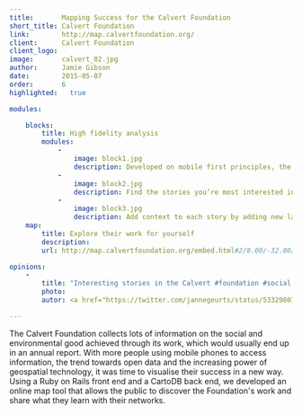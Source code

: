 ```yaml
---
title:       Mapping Success for the Calvert Foundation
short_title: Calvert Foundation
link:        http://map.calvertfoundation.org/
client:      Calvert Foundation
client_logo: 
image:       calvert_02.jpg
author:      Jamie Gibson
date:        2015-05-07
order:       6
highlighted:   true

modules:

    blocks:
        title: High fidelity analysis
        modules:
            -
                image: block1.jpg
                description: Developed on mobile first principles, the website responds to the size of the screen to ensure clear display for all. 
            -
                image: block2.jpg
                description: Find the stories you’re most interested in using the filters, or explore the map to see the variety of work they do.
            -
                image: block3.jpg
                description: Add context to each story by adding new layers, like % GDP from agriculture or median household income. 
    map:
        title: Explore their work for yourself
        description: 
        url: http://map.calvertfoundation.org/embed.html#2/8.00/-32.00/nokia-day/stories

opinions:
    -
        title: "Interesting stories in the Calvert #foundation #social #impact report"
        photo: 
        autor: <a href="https://twitter.com/jannegeurts/status/533298072038957056"> Janne Geurts</a>

---
```

The Calvert Foundation collects lots of information on the social and environmental good achieved through its work, which would usually end up in an annual report. With more people using mobile phones to access information, the trend towards open data and the increasing power of geospatial technology, it was time to visualise their success in a new way. Using a Ruby on Rails front end and a CartoDB back end, we developed an online map tool that allows the public to discover the Foundation's work and share what they learn with their networks. 
